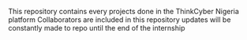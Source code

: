 This repository contains every projects done in the ThinkCyber Nigeria platform
Collaborators are included in this repository 
updates will be constantly made to repo until the end of the internship
